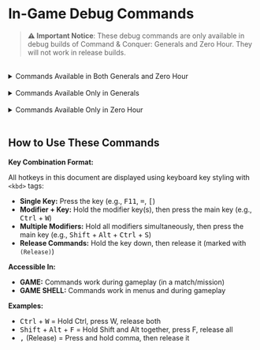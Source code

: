 <!-- markdownlint-disable MD033 -->
<!-- Needed to allow for <kbd> tags for keyboard key styling. -->
# In-Game Debug Commands

> **⚠️ Important Notice**: These debug commands are only available in debug builds of Command & Conquer: Generals
> and Zero Hour. They will not work in release builds.

<br>

<details>
<summary>Commands Available in Both Generals and Zero Hour</summary>

  <details>
  <summary>├─ Game State & Cheats (10)</summary>

| Hotkey | Command Name | Description | Accessible In | Image |
|--------|--------------|-------------|---------------|-------|
| <kbd>Ctrl</kbd> + <kbd>W</kbd> | DEMO_WIN | Instantly win the current game or mission | GAME | [Image](https://github.com/TheSuperHackers/GeneralsWiki/raw/refs/heads/main/SourceCode/Debug/files/ingame_debugs_media/demo_win.png) |
| <kbd>Ctrl</kbd> + <kbd>=</kbd> | DEMO_ADDCASH | Adds 10000 cash to the player's current resources | GAME | [Image](https://github.com/TheSuperHackers/GeneralsWiki/raw/refs/heads/main/SourceCode/Debug/files/ingame_debugs_media/demo_addcash.png) |
| <kbd>Alt</kbd> + <kbd>F</kbd> | DEMO_INSTANT_BUILD | Toggles instant building for all units and structures | GAME |  |
| <kbd>Ctrl</kbd> + <kbd>V</kbd> | DEMO_GIVE_VETERANCY | Grants the selected unit(s) a level of veterancy | GAME | [Image](https://github.com/TheSuperHackers/GeneralsWiki/raw/refs/heads/main/SourceCode/Debug/files/ingame_debugs_media/demo_give_veterancy.png) |
| <kbd>Shift</kbd> + <kbd>Ctrl</kbd> + <kbd>V</kbd> | DEMO_TAKE_VETERANCY | Removes a level of veterancy from the selected unit(s) | GAME | [Image](https://github.com/TheSuperHackers/GeneralsWiki/raw/refs/heads/main/SourceCode/Debug/files/ingame_debugs_media/demo_take_veterancy.png) |
| <kbd>Shift</kbd> + <kbd>Ctrl</kbd> + <kbd>P</kbd> | DEMO_GIVE_SCIENCEPURCHASEPOINTS | Gives the player 1 science purchase point | GAME | [Image](https://github.com/TheSuperHackers/GeneralsWiki/raw/refs/heads/main/SourceCode/Debug/files/ingame_debugs_media/demo_give_sciencepurchasepoints.png) |
| <kbd>Shift</kbd> + <kbd>Alt</kbd> + <kbd>Ctrl</kbd> + <kbd>K</kbd> | DEMO_GIVE_ALL_SCIENCES | Instantly unlocks all sciences for the player | GAME | [Image](https://github.com/TheSuperHackers/GeneralsWiki/raw/refs/heads/main/SourceCode/Debug/files/ingame_debugs_media/demo_give_all_sciences.png) |
| <kbd>Ctrl</kbd> + <kbd>K</kbd> | DEMO_GIVE_RANKLEVEL | Grants the player a rank level | GAME | [Image](https://github.com/TheSuperHackers/GeneralsWiki/raw/refs/heads/main/SourceCode/Debug/files/ingame_debugs_media/demo_give_ranklevel.png) |
| <kbd>Shift</kbd> + <kbd>Ctrl</kbd> + <kbd>K</kbd> | DEMO_TAKE_RANKLEVEL | Subtracts the player's current rank level by 1 | GAME | [Image](https://github.com/TheSuperHackers/GeneralsWiki/raw/refs/heads/main/SourceCode/Debug/files/ingame_debugs_media/demo_take_ranklevel.png) |
| <kbd>Ctrl</kbd> + <kbd>S</kbd> | DEMO_TOGGLE_SPECIAL_POWER_DELAYS | Toggles whether special powers, super weapons and abilities have a delay before they can be used again | GAME | [Image](https://github.com/TheSuperHackers/GeneralsWiki/raw/refs/heads/main/SourceCode/Debug/files/ingame_debugs_media/demo_toggle_special_power_delays.png) |

  </details>

  <details>
  <summary>├─ Visual & Rendering (14)</summary>

| Hotkey | Command Name | Description | Accessible In | Image |
|--------|--------------|-------------|---------------|-------|
| <kbd>F11</kbd> | DEMO_TOGGLE_BEHIND_BUILDINGS | Toggles the outline around units when they are obscured by buildings | GAME | [Image](https://github.com/TheSuperHackers/GeneralsWiki/raw/refs/heads/main/SourceCode/Debug/files/ingame_debugs_media/demo_toggle_behind_buildings.png) |
| <kbd>Ctrl</kbd> + <kbd>F10</kbd> | DEMO_TOGGLE_BW_VIEW | Toggles a black and white wireframe mode | GAME SHELL | [Image](https://github.com/TheSuperHackers/GeneralsWiki/raw/refs/heads/main/SourceCode/Debug/files/ingame_debugs_media/demo_toggle_bw_view.png) |
| <kbd>Ctrl</kbd> + <kbd>F11</kbd> | DEMO_TOGGLE_RED_VIEW | Toggles a (useless?) red view mode | GAME SHELL | [Image](https://github.com/TheSuperHackers/GeneralsWiki/raw/refs/heads/main/SourceCode/Debug/files/ingame_debugs_media/demo_toggle_red_view.png) |
| <kbd>Ctrl</kbd> + <kbd>F12</kbd> | DEMO_TOGGLE_GREEN_VIEW | Toggles a (useless?) green view mode | GAME SHELL | [Image](https://github.com/TheSuperHackers/GeneralsWiki/raw/refs/heads/main/SourceCode/Debug/files/ingame_debugs_media/demo_toggle_green_view.png) |
| <kbd>Ctrl</kbd> + <kbd>F9</kbd> | DEMO_TOGGLE_MOTION_BLUR_ZOOM | Plays a (useless?) zoom animation with motion blur effects | GAME SHELL | [Image](https://github.com/TheSuperHackers/GeneralsWiki/raw/refs/heads/main/SourceCode/Debug/files/ingame_debugs_media/demo_toggle_motion_blur_zoom.png) |
| <kbd>Ctrl</kbd> + <kbd>\\</kbd> | DEMO_TOGGLE_RENDER | Toggles rendering of new frames (essentially freezes the game in place) | GAME |  |
| <kbd>/</kbd> | DEMO_TOGGLE_NO_DRAW | Toggles rendering of new frames (essentially freezes the game in place). Appears to be redundant with DEMO_TOGGLE_RENDER. **Note:** BROKEN, the off toggle does not work | GAME |  |
| <kbd>Shift</kbd> + <kbd>J</kbd> | DEMO_TOGGLE_SHADOW_VOLUMES | Toggles the rendering of shadow volumes | GAME | [Image](https://github.com/TheSuperHackers/GeneralsWiki/raw/refs/heads/main/SourceCode/Debug/files/ingame_debugs_media/demo_toggle_shadow_volumes.png) |
| <kbd>]</kbd> | DEMO_TOGGLE_WATERPLANE | Toggles the rendering of the water plane (does not seem to work) | GAME |  |
| <kbd>[</kbd> | DEMO_TOGGLE_TRACKMARKS | Toggles the rendering of track marks on the ground | GAME |  |
| <kbd>Alt</kbd> + <kbd>W</kbd> | DEMO_TOGGLE_FEATHER_WATER | Visually cycles between different water depths | GAME | [Image](https://github.com/TheSuperHackers/GeneralsWiki/raw/refs/heads/main/SourceCode/Debug/files/ingame_debugs_media/demo_toggle_feather_water.png) |
| <kbd>Ctrl</kbd> + <kbd>E</kbd> | DEMO_SHOW_EXTENTS | Toggles the visibility of the bounding box around units | GAME | [Image](https://github.com/TheSuperHackers/GeneralsWiki/raw/refs/heads/main/SourceCode/Debug/files/ingame_debugs_media/demo_show_extents.png) |
| <kbd>Alt</kbd> + <kbd>H</kbd> | DEMO_SHOW_HEALTH | Toggles the visibility of health bars above units and structures | GAME | [Image](https://github.com/TheSuperHackers/GeneralsWiki/raw/refs/heads/main/SourceCode/Debug/files/ingame_debugs_media/demo_show_health.png) |
| <kbd>Shift</kbd> + <kbd>Ctrl</kbd> + <kbd>D</kbd> | DEMO_TIME_OF_DAY | Cycles through different times of day | GAME | [Image](https://github.com/TheSuperHackers/GeneralsWiki/raw/refs/heads/main/SourceCode/Debug/files/ingame_debugs_media/demo_time_of_day.png) |

  </details>

  <details>
  <summary>├─ Audio (5)</summary>

| Hotkey | Command Name | Description | Accessible In | Image |
|--------|--------------|-------------|---------------|-------|
| <kbd>Shift</kbd> + <kbd>Ctrl</kbd> + <kbd>S</kbd> | DEMO_TOGGLE_SOUND | Toggles game audio on and off | GAME |  |
| <kbd>Shift</kbd> + <kbd>Ctrl</kbd> + <kbd>M</kbd> | DEMO_TOGGLE_MUSIC | Toggles game music on and off | GAME | [Image](https://github.com/TheSuperHackers/GeneralsWiki/raw/refs/heads/main/SourceCode/Debug/files/ingame_debugs_media/demo_toggle_music.png) |
| <kbd>Shift</kbd> + <kbd>M</kbd> | DEMO_MUSIC_NEXT_TRACK | Skips to the next music track in the playlist | GAME | [Image](https://github.com/TheSuperHackers/GeneralsWiki/raw/refs/heads/main/SourceCode/Debug/files/ingame_debugs_media/demo_music_next_track.png) |
| <kbd>Ctrl</kbd> + <kbd>M</kbd> | DEMO_MUSIC_PREV_TRACK | Skips to the previous music track in the playlist | GAME | [Image](https://github.com/TheSuperHackers/GeneralsWiki/raw/refs/heads/main/SourceCode/Debug/files/ingame_debugs_media/demo_music_prev_track.png) |
| <kbd>Shift</kbd> + <kbd>A</kbd> | DEMO_TOGGLE_AUDIODEBUG | Toggles audio debugging information on and off | GAME SHELL | [Image](https://github.com/TheSuperHackers/GeneralsWiki/raw/refs/heads/main/SourceCode/Debug/files/ingame_debugs_media/demo_toggle_audiodebug.png) |

  </details>

  <details>
  <summary>├─ Camera & View (7)</summary>

| Hotkey | Command Name | Description | Accessible In | Image |
|--------|--------------|-------------|---------------|-------|
| <kbd>Shift</kbd> + <kbd>Ctrl</kbd> + <kbd>L</kbd> | DEMO_LOCK_CAMERA_TO_SELECTION | Locks the camera to the currently selected unit or structure | GAME |  |
| <kbd>Shift</kbd> + <kbd>Ctrl</kbd> + <kbd>C</kbd> | DEMO_TOGGLE_CAMERA_DEBUG | Needs further information | GAME | [Image](https://github.com/TheSuperHackers/GeneralsWiki/raw/refs/heads/main/SourceCode/Debug/files/ingame_debugs_media/demo_toggle_camera_debug.png) |
| <kbd>Shift</kbd> + <kbd>Alt</kbd> + <kbd>Ctrl</kbd> + <kbd>C</kbd> | DEMO_TOGGLE_ZOOM_LOCK | Toggles the camera's zoom limitations, allowing for unrestricted zooming in and out when disabled | GAME | [Image](https://github.com/TheSuperHackers/GeneralsWiki/raw/refs/heads/main/SourceCode/Debug/files/ingame_debugs_media/demo_toggle_zoom_lock.png) |
| <kbd>,</kbd> | DEMO_BEGIN_ADJUST_PITCH | Begins adjusting the camera's pitch | GAME | [Image](https://github.com/TheSuperHackers/GeneralsWiki/raw/refs/heads/main/SourceCode/Debug/files/ingame_debugs_media/demo_begin_adjust_pitch%20%26%20demo_end_adjust_pitch.png) |
| <kbd>,</kbd> (Release) | DEMO_END_ADJUST_PITCH | Ends adjusting the camera's pitch | GAME | [Image](https://github.com/TheSuperHackers/GeneralsWiki/raw/refs/heads/main/SourceCode/Debug/files/ingame_debugs_media/demo_begin_adjust_pitch%20%26%20demo_end_adjust_pitch.png) |
| <kbd>.</kbd> | DEMO_BEGIN_ADJUST_FOV | Begins adjusting the camera's field of view (FOV) | GAME | [Image](https://github.com/TheSuperHackers/GeneralsWiki/raw/refs/heads/main/SourceCode/Debug/files/ingame_debugs_media/demo_begin_adjust_fov%20%26%20demo_end_adjust_fov.png) |
| <kbd>.</kbd> (Release) | DEMO_END_ADJUST_FOV | Ends adjusting the camera's field of view (FOV) | GAME | [Image](https://github.com/TheSuperHackers/GeneralsWiki/raw/refs/heads/main/SourceCode/Debug/files/ingame_debugs_media/demo_begin_adjust_fov%20%26%20demo_end_adjust_fov.png) |

  </details>

  <details>
  <summary>├─ AI & Team (3)</summary>

| Hotkey | Command Name | Description | Accessible In | Image |
|--------|--------------|-------------|---------------|-------|
| <kbd>Shift</kbd> + <kbd>Ctrl</kbd> + <kbd>Space</kbd> | DEMO_SWITCH_TEAMS | Cycles through the players in the game, sequentially passing control to each one | GAME | [Image](https://github.com/TheSuperHackers/GeneralsWiki/raw/refs/heads/main/SourceCode/Debug/files/ingame_debugs_media/demo_switch_teams.png) |
| <kbd>Ctrl</kbd> + <kbd>T</kbd> | DEMO_SWITCH_TEAMS_CHINA_USA | Cycles through USA and China players in the game on the same team as the player, sequentially passing control to each one | GAME |  |
| <kbd>Ctrl</kbd> + <kbd>A</kbd> | DEMO_TOGGLE_AI_DEBUG | Toggles visual AI debugging information on and off | GAME | [Image](https://github.com/TheSuperHackers/GeneralsWiki/raw/refs/heads/main/SourceCode/Debug/files/ingame_debugs_media/demo_toggle_ai_debug.png) |

  </details>

  <details>
  <summary>├─ Debug Information & Stats (9)</summary>

| Hotkey | Command Name | Description | Accessible In | Image |
|--------|--------------|-------------|---------------|-------|
| <kbd>Ctrl</kbd> + <kbd>Q</kbd> | DEMO_TOGGLE_DEBUG_STATS | Toggles the visibility of debug information overlays | GAME SHELL | [Image](https://github.com/TheSuperHackers/GeneralsWiki/raw/refs/heads/main/SourceCode/Debug/files/ingame_debugs_media/demo_toggle_debug_stats.png) |
| <kbd>Ctrl</kbd> + <kbd>L</kbd> | DEMO_TOGGLE_METRICS | Needs further information | GAME |  |
| <kbd>Shift</kbd> + <kbd>Ctrl</kbd> + <kbd>Q</kbd> | DEMO_TOGGLE_GRAPHICALFRAMERATEBAR | Toggles the world's most useless graphical frame rate bar on and off | GAME SHELL | [Image](https://github.com/TheSuperHackers/GeneralsWiki/raw/refs/heads/main/SourceCode/Debug/files/ingame_debugs_media/demo_toggle_graphicalframeratebar.png) |
| <kbd>Shift</kbd> + <kbd>Alt</kbd> + <kbd>V</kbd> | DEMO_TOGGLE_VISIONDEBUG | Toggles the visibility of the vision debug overlay for units and structures | GAME | [Image](https://github.com/TheSuperHackers/GeneralsWiki/raw/refs/heads/main/SourceCode/Debug/files/ingame_debugs_media/demo_toggle_visiondebug.png) |
| <kbd>Shift</kbd> + <kbd>Ctrl</kbd> + <kbd>B</kbd> | DEMO_TOGGLE_PROJECTILEDEBUG | Toggles the visibility of visual projectile debug information | GAME | [Image](https://github.com/TheSuperHackers/GeneralsWiki/raw/refs/heads/main/SourceCode/Debug/files/ingame_debugs_media/demo_toggle_projectiledebug.png) |
| <kbd>Ctrl</kbd> + <kbd>P</kbd> | DEMO_TOGGLE_PARTICLEDEBUG | Toggles the visibility of visual particle debug information | GAME | [Image](https://github.com/TheSuperHackers/GeneralsWiki/raw/refs/heads/main/SourceCode/Debug/files/ingame_debugs_media/demo_toggle_particledebug.png) |
| <kbd>Ctrl</kbd> + <kbd>O</kbd> | DEMO_TOGGLE_CASHMAPDEBUG | Toggles the visibility of visual cash map debug information | GAME | [Image](https://github.com/TheSuperHackers/GeneralsWiki/raw/refs/heads/main/SourceCode/Debug/files/ingame_debugs_media/demo_toggle_cashmapdebug.png) |
| <kbd>Shift</kbd> + <kbd>Ctrl</kbd> + <kbd>O</kbd> | DEMO_TOGGLE_THREATDEBUG | Toggles the visibility of visual threat debug information | GAME |  |
| <kbd>Ctrl</kbd> + <kbd>D</kbd> | DEMO_DEBUG_SELECTION | Toggles the visibility of the selected unit(s) or structure's debug information | GAME | [Image](https://github.com/TheSuperHackers/GeneralsWiki/raw/refs/heads/main/SourceCode/Debug/files/ingame_debugs_media/demo_debug_selection.png) |

  </details>

  <details>
  <summary>├─ Map & Fog of War (3)</summary>

| Hotkey | Command Name | Description | Accessible In | Image |
|--------|--------------|-------------|---------------|-------|
| <kbd>Shift</kbd> + <kbd>Alt</kbd> + <kbd>F</kbd> | DEMO_TOGGLE_FOGOFWAR | Toggles the rendering of certain things in the fog of war (Useless?) | GAME | [Image](https://github.com/TheSuperHackers/GeneralsWiki/raw/refs/heads/main/SourceCode/Debug/files/ingame_debugs_media/demo_toggle_fogofwar.png) |
| <kbd>Shift</kbd> + <kbd>Ctrl</kbd> + <kbd>R</kbd> | DEMO_ENSHROUD | Shrouds all areas of the map that are not currently visible to the player or their allies | GAME | [Image](https://github.com/TheSuperHackers/GeneralsWiki/raw/refs/heads/main/SourceCode/Debug/files/ingame_debugs_media/demo_enshroud.png) |
| <kbd>Ctrl</kbd> + <kbd>R</kbd> | DEMO_DESHROUD | Fully reveals the entire map, removing all fog of war and shroud | GAME | [Image](https://github.com/TheSuperHackers/GeneralsWiki/raw/refs/heads/main/SourceCode/Debug/files/ingame_debugs_media/demo_deshroud.png) |

  </details>

  <details>
  <summary>├─ Combat & Units (5)</summary>

| Hotkey | Command Name | Description | Accessible In | Image |
|--------|--------------|-------------|---------------|-------|
| <kbd>Shift</kbd> + <kbd>Ctrl</kbd> + <kbd>Numpad /</kbd> | DEMO_KILL_ALL_ENEMIES | Instantly kills all enemies on the map | GAME | [Image](https://github.com/TheSuperHackers/GeneralsWiki/raw/refs/heads/main/SourceCode/Debug/files/ingame_debugs_media/demo_kill_all_enemies.png) |
| <kbd>Shift</kbd> + <kbd>Ctrl</kbd> + <kbd>X</kbd> | DEMO_KILL_SELECTION | Instantly kills the currently selected unit or structure. Only works on units and structures belonging to the player | GAME | [Image](https://github.com/TheSuperHackers/GeneralsWiki/raw/refs/heads/main/SourceCode/Debug/files/ingame_debugs_media/demo_kill_selection.png) |
| <kbd>Ctrl</kbd> + <kbd>X</kbd> | DEMO_TOGGLE_HURT_ME_MODE | Toggles the "Hurt Me" mode, causing 10% damage every time a unit or structure is selected | GAME | [Image](https://github.com/TheSuperHackers/GeneralsWiki/raw/refs/heads/main/SourceCode/Debug/files/ingame_debugs_media/demo_toggle_hurt_me_mode.png) |
| <kbd>Alt</kbd> + <kbd>G</kbd> | DEMO_TOGGLE_HAND_OF_GOD_MODE | Toggles the "Hand of God" mode, allowing the player to instantly destroy any unit or structure by selecting it | GAME | [Image](https://github.com/TheSuperHackers/GeneralsWiki/raw/refs/heads/main/SourceCode/Debug/files/ingame_debugs_media/demo_toggle_hand_of_god_mode.png) |
| <kbd>Shift</kbd> + <kbd>B</kbd> | DEMO_BATTLE_CRY | Plays a battle cry sound effect (Useless?) | GAME |  |

  </details>

  <details>
  <summary>├─ Performance & Level of Detail (5)</summary>

| Hotkey | Command Name | Description | Accessible In | Image |
|--------|--------------|-------------|---------------|-------|
| <kbd>=</kbd> | DEMO_LOD_DECREASE | Decreases the level of detail (LOD) by one level for all objects in the game | GAME | [Image](https://github.com/TheSuperHackers/GeneralsWiki/raw/refs/heads/main/SourceCode/Debug/files/ingame_debugs_media/demo_lod_decrease%20%26%20demo_lod_increase.png) |
| <kbd>-</kbd> | DEMO_LOD_INCREASE | Increases the level of detail (LOD) by one level for all objects in the game | GAME | [Image](https://github.com/TheSuperHackers/GeneralsWiki/raw/refs/heads/main/SourceCode/Debug/files/ingame_debugs_media/demo_lod_decrease%20%26%20demo_lod_increase.png) |
| <kbd>Alt</kbd> + <kbd>-</kbd> | DEMO_CYCLE_LOD_LEVEL | Cycles through the available LOD levels for all objects in the game | GAME | [Image](https://github.com/TheSuperHackers/GeneralsWiki/raw/refs/heads/main/SourceCode/Debug/files/ingame_debugs_media/demo_cycle_lod_level.png) |
| <kbd>Ctrl</kbd> + <kbd>J</kbd> | DEMO_INCR_ANIM_SKATE_SPEED | Increases the animation skate speed for all units and structures in the game (Needs further information) | GAME | [Image](https://github.com/TheSuperHackers/GeneralsWiki/raw/refs/heads/main/SourceCode/Debug/files/ingame_debugs_media/demo_incr_anim_skate_speed%20%26%20demo_decr_anim_skate_speed.png) |
| <kbd>Shift</kbd> + <kbd>Ctrl</kbd> + <kbd>J</kbd> | DEMO_DECR_ANIM_SKATE_SPEED | Decreases the animation skate speed for all units and structures in the game (Needs further information) | GAME | [Image](https://github.com/TheSuperHackers/GeneralsWiki/raw/refs/heads/main/SourceCode/Debug/files/ingame_debugs_media/demo_incr_anim_skate_speed%20%26%20demo_decr_anim_skate_speed.png) |

  </details>

  <details>
  <summary>├─ System & Technical (8)</summary>

| Hotkey | Command Name | Description | Accessible In | Image |
|--------|--------------|-------------|---------------|-------|
| <kbd>Shift</kbd> + <kbd>Ctrl</kbd> + <kbd>A</kbd> | DEMO_DUMP_ASSETS | (Needs further information) | GAME |  |
| <kbd>Shift</kbd> + <kbd>F11</kbd> | DEMO_TOGGLE_AVI | (Needs further information) | GAME SHELL |  |
| <kbd>Shift</kbd> + <kbd>Alt</kbd> + <kbd>Ctrl</kbd> + <kbd>N</kbd> | DEMO_TOGGLE_NETWORK | (Needs further information) | GAME |  |
| <kbd>Alt</kbd> + <kbd>T</kbd> | DEMO_TOGGLE_MESSAGE_TEXT | Toggles the visibility of in-game messages | GAME | [Image](https://github.com/TheSuperHackers/GeneralsWiki/raw/refs/heads/main/SourceCode/Debug/files/ingame_debugs_media/demo_toggle_message_text.png) |
| <kbd>Ctrl</kbd> + <kbd>G</kbd> | DEMO_VTUNE_ON | (Needs further information) | GAME |  |
| <kbd>Shift</kbd> + <kbd>Ctrl</kbd> + <kbd>G</kbd> | DEMO_VTUNE_OFF | (Needs further information) | GAME |  |
| <kbd>Alt</kbd> + <kbd>O</kbd> | DEBUG_DUMP_PLAYER_OBJECTS | (Needs further information) | GAME |  |
| <kbd>Shift</kbd> + <kbd>Alt</kbd> + <kbd>O</kbd> | DEBUG_DUMP_ALL_PLAYER_OBJECTS | (Needs further information) | GAME |  |

  </details>

  <details>
  <summary>├─ Scripts & Movies (10)</summary>

| Hotkey | Command Name | Description | Accessible In | Image |
|--------|--------------|-------------|---------------|-------|
| <kbd>Shift</kbd> + <kbd>Ctrl</kbd> + <kbd>F1</kbd> | DEMO_RUNSCRIPT1 | (Needs further information) | GAME |  |
| <kbd>Shift</kbd> + <kbd>Ctrl</kbd> + <kbd>F2</kbd> | DEMO_RUNSCRIPT2 | (Needs further information) | GAME |  |
| <kbd>Shift</kbd> + <kbd>Ctrl</kbd> + <kbd>F3</kbd> | DEMO_RUNSCRIPT3 | (Needs further information) | GAME |  |
| <kbd>Shift</kbd> + <kbd>Ctrl</kbd> + <kbd>F4</kbd> | DEMO_RUNSCRIPT4 | (Needs further information) | GAME |  |
| <kbd>Shift</kbd> + <kbd>Ctrl</kbd> + <kbd>F5</kbd> | DEMO_RUNSCRIPT5 | (Needs further information) | GAME |  |
| <kbd>Shift</kbd> + <kbd>Ctrl</kbd> + <kbd>F6</kbd> | DEMO_RUNSCRIPT6 | (Needs further information) | GAME |  |
| <kbd>Shift</kbd> + <kbd>Ctrl</kbd> + <kbd>F7</kbd> | DEMO_RUNSCRIPT7 | (Needs further information) | GAME |  |
| <kbd>Shift</kbd> + <kbd>Ctrl</kbd> + <kbd>F8</kbd> | DEMO_RUNSCRIPT8 | (Needs further information) | GAME |  |
| <kbd>Shift</kbd> + <kbd>Ctrl</kbd> + <kbd>F9</kbd> | DEMO_RUNSCRIPT9 | (Needs further information) | GAME |  |
| <kbd>Shift</kbd> + <kbd>Ctrl</kbd> + <kbd>Tab</kbd> | DEMO_NEXT_OBJECTIVE_MOVIE | (Needs further information) | GAME |  |

  </details>

</details>

<br>

<details>
<summary>Commands Available Only in Generals</summary>

| Hotkey | Command Name | Description | Accessible In | Image |
|--------|--------------|-------------|---------------|-------|
| <kbd>Shift</kbd> + <kbd>Ctrl</kbd> + <kbd>Backspace</kbd> | DEMO_INSTANT_QUIT | (Needs further information) | GAME SHELL |  |

</details>

<br>

<details>
<summary>Commands Available Only in Zero Hour</summary>

  <details>
  <summary>├─ Performance Analysis (4)</summary>

| Hotkey | Command Name | Description | Accessible In | Image |
|--------|--------------|-------------|---------------|-------|
| <kbd>Shift</kbd> + <kbd>Alt</kbd> + <kbd>Ctrl</kbd> + <kbd>Q</kbd> | DEBUG_OBJECT_ID_PERFORMANCE | (Needs further information) | GAME | [Image](https://github.com/TheSuperHackers/GeneralsWiki/raw/refs/heads/main/SourceCode/Debug/files/ingame_debugs_media/debug_object_id_performance.png) |
| <kbd>Shift</kbd> + <kbd>Alt</kbd> + <kbd>Ctrl</kbd> + <kbd>A</kbd> | DEBUG_DRAWABLE_ID_PERFORMANCE | (Needs further information) | GAME | [Image](https://github.com/TheSuperHackers/GeneralsWiki/raw/refs/heads/main/SourceCode/Debug/files/ingame_debugs_media/debug_drawable_id_performance.png) |
| <kbd>Shift</kbd> + <kbd>Alt</kbd> + <kbd>Ctrl</kbd> + <kbd>W</kbd> | DEBUG_SLEEPY_UPDATE_PERFORMANCE | (Needs further information) | GAME | [Image](https://github.com/TheSuperHackers/GeneralsWiki/raw/refs/heads/main/SourceCode/Debug/files/ingame_debugs_media/debug_sleepy_update_performance.png) |
| <kbd>Alt</kbd> + <kbd>Q</kbd> | DEMO_PERFORM_STATISTICAL_DUMP | (Needs further information) | GAME SHELL | [Image](https://github.com/TheSuperHackers/GeneralsWiki/raw/refs/heads/main/SourceCode/Debug/files/ingame_debugs_media/demo_perform_statistical_dump.png) |

  </details>

  <details>
  <summary>├─ Game Features (1)</summary>

| Hotkey | Command Name | Description | Accessible In | Image |
|--------|--------------|-------------|---------------|-------|
| <kbd>Shift</kbd> + <kbd>Alt</kbd> + <kbd>Ctrl</kbd> + <kbd>S</kbd> | DEMO_TOGGLE_SUPPLY_CENTER_PLACEMENT | (Needs further information) | GAME |  |

  </details>

  <details>
  <summary>├─ Audio (1)</summary>

| Hotkey | Command Name | Description | Accessible In | Image |
|--------|--------------|-------------|---------------|-------|
| <kbd>Shift</kbd> + <kbd>Alt</kbd> + <kbd>A</kbd> | DEMO_SHOW_AUDIO_LOCATIONS | Displays visual overlays regarding audio (Needs further information) | GAME SHELL | [Image](https://github.com/TheSuperHackers/GeneralsWiki/raw/refs/heads/main/SourceCode/Debug/files/ingame_debugs_media/demo_show_audio_locations.png) |

  </details>

</details>

<br>

## How to Use These Commands

**Key Combination Format:**

All hotkeys in this document are displayed using keyboard key styling with `<kbd>` tags:

- **Single Key:** Press the key (e.g., <kbd>F11</kbd>, <kbd>=</kbd>, <kbd>[</kbd>)
- **Modifier + Key:** Hold the modifier key(s), then press the main key (e.g., <kbd>Ctrl</kbd> + <kbd>W</kbd>)
- **Multiple Modifiers:** Hold all modifiers simultaneously, then press the main key
  (e.g., <kbd>Shift</kbd> + <kbd>Alt</kbd> + <kbd>Ctrl</kbd> + <kbd>S</kbd>)
- **Release Commands:** Hold the key down, then release it (marked with `(Release)`)

**Accessible In:**

- **GAME:** Commands work during gameplay (in a match/mission)
- **GAME SHELL:** Commands work in menus and during gameplay

**Examples:**

- <kbd>Ctrl</kbd> + <kbd>W</kbd> = Hold Ctrl, press W, release both
- <kbd>Shift</kbd> + <kbd>Alt</kbd> + <kbd>F</kbd> = Hold Shift and Alt together, press F, release all
- <kbd>,</kbd> (Release) = Press and hold comma, then release it
